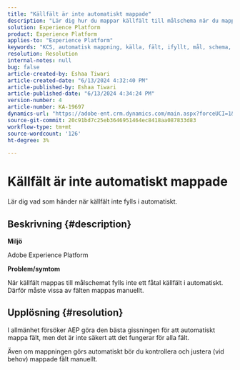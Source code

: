 ```yaml
---
title: "Källfält är inte automatiskt mappade"
description: "Lär dig hur du mappar källfält till målschema när du mappar källfält till målschema."
solution: Experience Platform
product: Experience Platform
applies-to: "Experience Platform"
keywords: "KCS, automatisk mappning, källa, fält, ifyllt, mål, schema, AEP, manuell"
resolution: Resolution
internal-notes: null
bug: false
article-created-by: Eshaa Tiwari
article-created-date: "6/13/2024 4:32:40 PM"
article-published-by: Eshaa Tiwari
article-published-date: "6/13/2024 4:34:24 PM"
version-number: 4
article-number: KA-19697
dynamics-url: "https://adobe-ent.crm.dynamics.com/main.aspx?forceUCI=1&pagetype=entityrecord&etn=knowledgearticle&id=daa8878c-a229-ef11-840a-6045bd029b18"
source-git-commit: 20c91bd7c25eb3646951464ec8418aa087833d83
workflow-type: tm+mt
source-wordcount: '126'
ht-degree: 3%

---
```


# Källfält är inte automatiskt mappade


Lär dig vad som händer när källfält inte fylls i automatiskt.

## Beskrivning {#description}


<b>Miljö</b>

Adobe Experience Platform

<b>Problem/symtom</b>

När källfält mappas till målschemat fylls inte ett fåtal källfält i automatiskt. Därför måste vissa av fälten mappas manuellt.


## Upplösning {#resolution}


I allmänhet försöker AEP göra den bästa gissningen för att automatiskt mappa fält, men det är inte säkert att det fungerar för alla fält.

Även om mappningen görs automatiskt bör du kontrollera och justera (vid behov) mappade fält manuellt.
